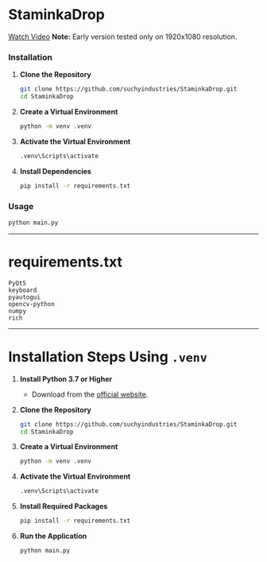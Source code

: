 # StaminkaDrop
[Watch Video](https://drive.google.com/uc?export=download&id=1mwW28_6mvjGzkBV7Ld1cZUil88g0f2K3)
**Note:** Early version tested only on 1920x1080 resolution.

### Installation

1. **Clone the Repository**

   ```bash
   git clone https://github.com/suchyindustries/StaminkaDrop.git
   cd StaminkaDrop
   ```

2. **Create a Virtual Environment**

   ```bash
   python -m venv .venv
   ```

3. **Activate the Virtual Environment**

   ```bash
   .venv\Scripts\activate
   ```

4. **Install Dependencies**

   ```bash
   pip install -r requirements.txt
   ```

### Usage

```bash
python main.py
```

---

# requirements.txt

```plaintext
PyQt5
keyboard
pyautogui
opencv-python
numpy
rich
```

---

# Installation Steps Using `.venv`

1. **Install Python 3.7 or Higher**

   - Download from the [official website](https://www.python.org/downloads/).

2. **Clone the Repository**

   ```bash
   git clone https://github.com/suchyindustries/StaminkaDrop.git
   cd StaminkaDrop
   ```

3. **Create a Virtual Environment**

   ```bash
   python -m venv .venv
   ```

4. **Activate the Virtual Environment**

   ```bash
   .venv\Scripts\activate
   ```

5. **Install Required Packages**

   ```bash
   pip install -r requirements.txt
   ```

6. **Run the Application**

   ```bash
   python main.py
   ```
